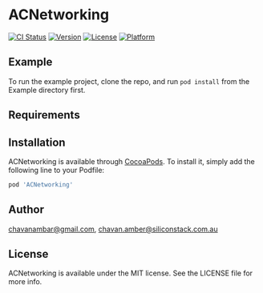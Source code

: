 # ACNetworking

[![CI Status](https://img.shields.io/travis/chavanambar@gmail.com/ACNetworking.svg?style=flat)](https://travis-ci.org/chavanambar@gmail.com/ACNetworking)
[![Version](https://img.shields.io/cocoapods/v/ACNetworking.svg?style=flat)](https://cocoapods.org/pods/ACNetworking)
[![License](https://img.shields.io/cocoapods/l/ACNetworking.svg?style=flat)](https://cocoapods.org/pods/ACNetworking)
[![Platform](https://img.shields.io/cocoapods/p/ACNetworking.svg?style=flat)](https://cocoapods.org/pods/ACNetworking)

## Example

To run the example project, clone the repo, and run `pod install` from the Example directory first.

## Requirements

## Installation

ACNetworking is available through [CocoaPods](https://cocoapods.org). To install
it, simply add the following line to your Podfile:

```ruby
pod 'ACNetworking'
```

## Author

chavanambar@gmail.com, chavan.amber@siliconstack.com.au

## License

ACNetworking is available under the MIT license. See the LICENSE file for more info.
